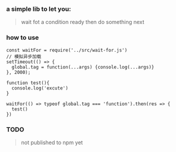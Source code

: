 ### a simple lib to let you:
> wait fot a condition ready then do something next

### how to use
```
const waitFor = require('../src/wait-for.js')
// 模拟异步加载
setTimeout(() => {
  global.tag = function(...args) {console.log(...args)}
}, 2000);

function test(){
  console.log('excute')
}

waitFor(() => typeof global.tag === 'function').then(res => {
  test()
})

```

### TODO
> not published to npm yet